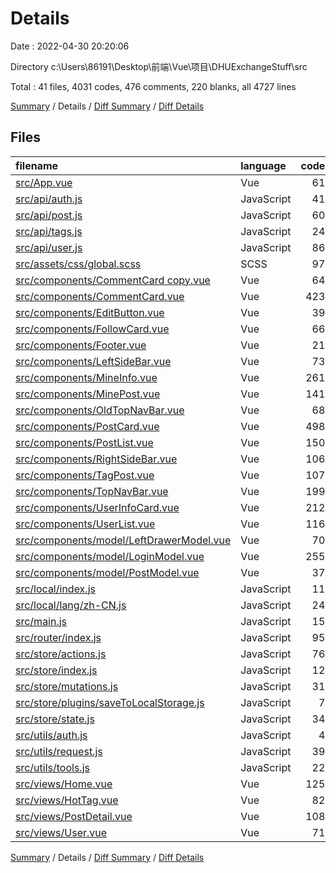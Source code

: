 # Details

Date : 2022-04-30 20:20:06

Directory c:\Users\86191\Desktop\前端\Vue\项目\DHUExchangeStuff\src

Total : 41 files,  4031 codes, 476 comments, 220 blanks, all 4727 lines

[Summary](results.md) / Details / [Diff Summary](diff.md) / [Diff Details](diff-details.md)

## Files
| filename | language | code | comment | blank | total |
| :--- | :--- | ---: | ---: | ---: | ---: |
| [src/App.vue](/src/App.vue) | Vue | 61 | 5 | 4 | 70 |
| [src/api/auth.js](/src/api/auth.js) | JavaScript | 41 | 12 | 5 | 58 |
| [src/api/post.js](/src/api/post.js) | JavaScript | 60 | 25 | 6 | 91 |
| [src/api/tags.js](/src/api/tags.js) | JavaScript | 24 | 6 | 3 | 33 |
| [src/api/user.js](/src/api/user.js) | JavaScript | 86 | 27 | 3 | 116 |
| [src/assets/css/global.scss](/src/assets/css/global.scss) | SCSS | 97 | 2 | 10 | 109 |
| [src/components/CommentCard copy.vue](/src/components/CommentCard%20copy.vue) | Vue | 64 | 0 | 3 | 67 |
| [src/components/CommentCard.vue](/src/components/CommentCard.vue) | Vue | 423 | 32 | 5 | 460 |
| [src/components/EditButton.vue](/src/components/EditButton.vue) | Vue | 39 | 0 | 3 | 42 |
| [src/components/FollowCard.vue](/src/components/FollowCard.vue) | Vue | 66 | 0 | 8 | 74 |
| [src/components/Footer.vue](/src/components/Footer.vue) | Vue | 21 | 1 | 2 | 24 |
| [src/components/LeftSideBar.vue](/src/components/LeftSideBar.vue) | Vue | 73 | 0 | 5 | 78 |
| [src/components/MineInfo.vue](/src/components/MineInfo.vue) | Vue | 261 | 0 | 14 | 275 |
| [src/components/MinePost.vue](/src/components/MinePost.vue) | Vue | 141 | 11 | 11 | 163 |
| [src/components/OldTopNavBar.vue](/src/components/OldTopNavBar.vue) | Vue | 68 | 1 | 4 | 73 |
| [src/components/PostCard.vue](/src/components/PostCard.vue) | Vue | 498 | 9 | 6 | 513 |
| [src/components/PostList.vue](/src/components/PostList.vue) | Vue | 150 | 2 | 4 | 156 |
| [src/components/RightSideBar.vue](/src/components/RightSideBar.vue) | Vue | 106 | 1 | 5 | 112 |
| [src/components/TagPost.vue](/src/components/TagPost.vue) | Vue | 107 | 8 | 12 | 127 |
| [src/components/TopNavBar.vue](/src/components/TopNavBar.vue) | Vue | 199 | 35 | 12 | 246 |
| [src/components/UserInfoCard.vue](/src/components/UserInfoCard.vue) | Vue | 212 | 3 | 5 | 220 |
| [src/components/UserList.vue](/src/components/UserList.vue) | Vue | 116 | 7 | 8 | 131 |
| [src/components/model/LeftDrawerModel.vue](/src/components/model/LeftDrawerModel.vue) | Vue | 70 | 0 | 4 | 74 |
| [src/components/model/LoginModel.vue](/src/components/model/LoginModel.vue) | Vue | 255 | 16 | 16 | 287 |
| [src/components/model/PostModel.vue](/src/components/model/PostModel.vue) | Vue | 37 | 179 | 1 | 217 |
| [src/local/index.js](/src/local/index.js) | JavaScript | 11 | 3 | 2 | 16 |
| [src/local/lang/zh-CN.js](/src/local/lang/zh-CN.js) | JavaScript | 24 | 0 | 1 | 25 |
| [src/main.js](/src/main.js) | JavaScript | 15 | 13 | 8 | 36 |
| [src/router/index.js](/src/router/index.js) | JavaScript | 95 | 13 | 4 | 112 |
| [src/store/actions.js](/src/store/actions.js) | JavaScript | 76 | 14 | 3 | 93 |
| [src/store/index.js](/src/store/index.js) | JavaScript | 12 | 1 | 3 | 16 |
| [src/store/mutations.js](/src/store/mutations.js) | JavaScript | 31 | 2 | 1 | 34 |
| [src/store/plugins/saveToLocalStorage.js](/src/store/plugins/saveToLocalStorage.js) | JavaScript | 7 | 3 | 1 | 11 |
| [src/store/state.js](/src/store/state.js) | JavaScript | 34 | 0 | 0 | 34 |
| [src/utils/auth.js](/src/utils/auth.js) | JavaScript | 4 | 0 | 2 | 6 |
| [src/utils/request.js](/src/utils/request.js) | JavaScript | 39 | 3 | 5 | 47 |
| [src/utils/tools.js](/src/utils/tools.js) | JavaScript | 22 | 5 | 1 | 28 |
| [src/views/Home.vue](/src/views/Home.vue) | Vue | 125 | 25 | 9 | 159 |
| [src/views/HotTag.vue](/src/views/HotTag.vue) | Vue | 82 | 5 | 7 | 94 |
| [src/views/PostDetail.vue](/src/views/PostDetail.vue) | Vue | 108 | 1 | 7 | 116 |
| [src/views/User.vue](/src/views/User.vue) | Vue | 71 | 6 | 7 | 84 |

[Summary](results.md) / Details / [Diff Summary](diff.md) / [Diff Details](diff-details.md)